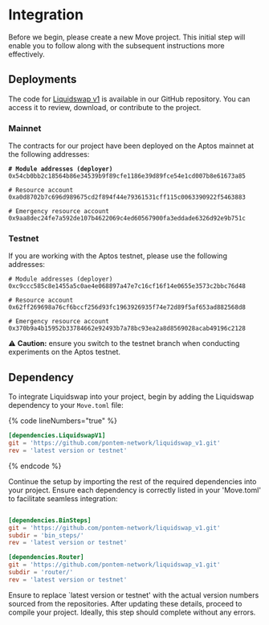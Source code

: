 # Integration

Before we begin, please create a new Move project. This initial step will enable you to follow along with the subsequent instructions more effectively.

## Deployments

The code for [Liquidswap v1](https://github.com/pontem-network/liquidswap\_v1) is available in our GitHub repository. You can access it to review, download, or contribute to the project.

### Mainnet

The contracts for our project have been deployed on the Aptos mainnet at the following addresses:

<pre><code><strong># Module addresses (deployer)
</strong>0x54cb0bb2c18564b86e34539b9f89cfe1186e39d89fce54e1cd007b8e61673a85

# Resource account
0xa0d8702b7c696d989675cd2f894f44e79361531cff115c0063390922f5463883

# Emergency resource account
0x9aa8dec24fe7a592de107b4622069c4ed60567900fa3eddade6326d92e9b751c
</code></pre>

### Testnet

If you are working with the Aptos testnet, please use the following addresses:

```
# Module addresses (deployer)
0xc9ccc585c8e1455a5c0ae4e068897a47e7c16cf16f14e0655e3573c2bbc76d48

# Resource account
0x62ff269698a76cf6bccf256d93fc1963926935f74e72d89f5af653ad882568d8

# Emergency resource account
0x370b9a4b15952b33784662e92493b7a78bc93ea2a8d8569028acab49196c2128
```

:warning: **Caution:** ensure you switch to the testnet branch when conducting experiments on the Aptos testnet.

## Dependency

To integrate Liquidswap into your project, begin by adding the Liquidswap dependency to your `Move.toml` file:

{% code lineNumbers="true" %}
```toml
[dependencies.LiquidswapV1]
git = 'https://github.com/pontem-network/liquidswap_v1.git'
rev = 'latest version or testnet'
```
{% endcode %}

Continue the setup by importing the rest of the required dependencies into your project. Ensure each dependency is correctly listed in your 'Move.toml' to facilitate seamless integration:

```toml

[dependencies.BinSteps]
git = 'https://github.com/pontem-network/liquidswap_v1.git'
subdir = 'bin_steps/'
rev = 'latest version or testnet'

[dependencies.Router]
git = 'https://github.com/pontem-network/liquidswap_v1.git'
subdir = 'router/'
rev = 'latest version or testnet'
```

Ensure to replace \`latest version or testnet' with the actual version numbers sourced from the repositories. After updating these details, proceed to compile your project. Ideally, this step should complete without any errors.


